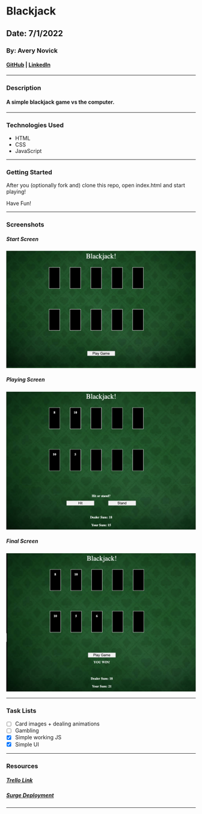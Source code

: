 # Blackjack

## Date: 7/1/2022

### By: Avery Novick

#### [GitHub](https://github.com/anovick1) | [LinkedIn](https://www.linkedin.com/in/avery-novick-8651a7176/)

---

### **Description**

#### A simple blackjack game vs the computer.

---

### **Technologies Used**

- HTML
- CSS
- JavaScript

---

### **Getting Started**

After you (optionally fork and) clone this repo, open index.html and start playing!

Have Fun!

---

### **Screenshots**

##### Start Screen

![Image](start.png)

##### Playing Screen

![Image](playing.png)

##### Final Screen

![Image](winner.png)

---

### **Task Lists**

- [ ] Card images + dealing animations
- [ ] Gambling
- [x] Simple working JS
- [x] Simple UI

---

### **Resources**

##### [Trello Link](https://trello.com/b/CD2kXIiL/project-1)

##### [Surge Deployment](https://anovickblackjack.surge.sh/)

<!-- ##### Markdown Cheatsheet: [GitHub](https://guides.github.com/pdfs/markdown-cheatsheet-online.pdf) -->

---
